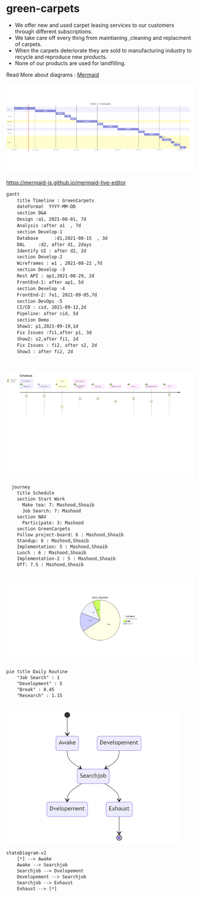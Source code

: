 # green-carpets
* We offer new and used carpet leasing services to our customers through different subscriptions.
* We take care off every thing from  maintianing ,cleaning and replacment of carpets.
* When the carpets deteriorate they are sold to manufacturing industry to recycle and reproduce new products.
* None of our products are used for landfilling.

Read More about diagrams : [Mermaid](https://mermaid-js.github.io/mermaid/#/n00b-gettingStarted)

![gant-chart](documentation/images/gant-chart.png)

https://mermaid-js.github.io/mermaid-live-editor

```markdown
gantt
    title Timeline : GreenCarpets
    dateFormat  YYYY-MM-DD
    section D&A
    Design :a1, 2021-08-01, 7d
    Analysis :after a1  , 7d
    section Develop-1
    Database      :d1,2021-08-15  , 3d
    DAL     :d2, after d1, 2days
    Identify UI : after d2, 2d
    section Develop-2
    Wireframes : w1 , 2021-08-22 ,7d
    section Develop -3
    Rest API : ap1,2021-08-29, 2d
    FrontEnd-1: after ap1, 5d
    section Develop -4
    FrontEnd-2: fe1, 2021-09-05,7d
    section DevOps -5
    CI/CD : cid, 2021-09-12,2d
    Pipeline: after cid, 5d
    section Demo
    Show1: p1,2021-09-19,1d
    Fix Issues :fi1,after p1, 3d 
    Show2: s2,after fi1, 1d
    Fix Issues : fi2, after s2, 2d
    Show3 : after fi2, 2d

            
```

![schedule](documentation/images/schedule.png)

```
  journey
    title Schedule
    section Start Work
      Make tea: 7: Mashood,Shoaib 
      Job Search: 7: Mashood
    section NAV
      Participate: 3: Mashood
    section GreenCarpets
    Follow project-board: 6 : Mashood,Shoaib 
    Standup: 6 : Mashood,Shoaib 
    Implementation: 5 : Mashood,Shoaib 
    Lunch : 6 : Mashood,Shoaib 
    Implementation-2 : 5 : Mashood,Shoaib 
    Off: 7.5 : Mashood,Shoaib 
      
```

![routine-pie](documentation/images/routine-pie.png)

```
pie title Daily Routine
    "Job Search" : 1
    "Development" : 5
    "Break" : 0.45
    "Research" : 1.15
            
```

![state-diagram](documentation/images/state-diagram.png)



```
stateDiagram-v2
    [*] --> Awake    
    Awake --> Searchjob
    Searchjob --> Dvelopement
    Developement --> Searchjob
    Searchjob --> Exhaust
    Exhaust --> [*]
            
```

